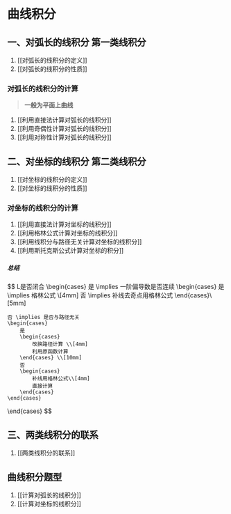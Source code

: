 # 曲线积分

## 一、对弧长的线积分 **第一类线积分**

1. [[对弧长的线积分的定义]]
2. [[对弧长的线积分的性质]]

### 对弧长的线积分的计算

> **一般为平面上曲线**

1. [[利用直接法计算对弧长的线积分]]
2. [[利用奇偶性计算对弧长的线积分]]
3. [[利用对称性计算对弧长的线积分]]

## 二、对坐标的线积分 **第二类线积分**

1. [[对坐标的线积分的定义]]
2. [[对坐标的线积分的性质]]

### 对坐标的线积分的计算

1. [[利用直接法计算对坐标的线积分]]
2. [[利用格林公式计算对坐标的线积分]]
3. [[利用线积分与路径无关计算对坐标的线积分]]
4. [[利用斯托克斯公式计算对坐标的积分]]

##### 总结

$$
L是否闭合
\begin{cases}
	是 \implies 一阶偏导数是否连续
	\begin{cases}
		是 \implies 格林公式 \\[4mm]
		否 \implies 补线去奇点用格林公式
	\end{cases}\\[5mm]

	否 \implies 是否与路径无关
	\begin{cases}
		是
		\begin{cases}
			改换路径计算 \\[4mm]
			利用原函数计算
		\end{cases} \\[10mm]
		否
		\begin{cases}
			补线用格林公式\\[4mm]
			直接计算
		\end{cases}
	\end{cases}
\end{cases}
$$

## 三、两类线积分的联系

1. [[两类线积分的联系]]

## 曲线积分题型

1. [[计算对弧长的线积分]]
2. [[计算对坐标的线积分]]
